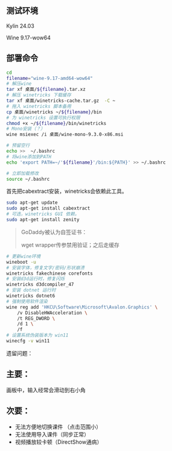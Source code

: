 ## 测试环境

Kylin 24.03

Wine 9.17-wow64

## 部署命令

```bash
cd
filename="wine-9.17-amd64-wow64"
# 解压wine
tar xf 桌面/${filename}.tar.xz
# 解压 winetricks 下载缓存
tar xf 桌面/winetricks-cache.tar.gz  -C ~
# 拖入 winetricks 脚本备用
cp 桌面/winetricks ~/${filename}/bin
# 为 winetricks 设置可执行权限
chmod +x ~/${filename}/bin/winetricks
# Mono安装（？）
wine msiexec /i 桌面/wine-mono-9.3.0-x86.msi 

# 预留空行
echo >>  ~/.bashrc
# 将wine添加到PATH
echo 'export PATH=~/'${filename}'/bin:${PATH}' >> ~/.bashrc

# 立即加载修改
source ~/.bashrc
```

首先把cabextract安装，winetricks会依赖此工具。

```bash
sudo apt-get update
sudo apt-get install cabextract
# 可选，winetricks GUI 依赖。
sudo apt-get install zenity
```

> GoDaddy被认为自签证书：
>
> wget wrapper传参禁用验证；之后走缓存

```bash
# 更新wine环境
wineboot -u
# 安装字体，修复文字/密码/形状崩溃
winetricks fakechinese corefonts
# 安装d3d运行时，修复闪烁
winetricks d3dcompiler_47
# 安装 dotnet 运行时
winetricks dotnet6
# 强制使用软件渲染
wine reg add 'HKCU\Software\Microsoft\Avalon.Graphics' \
    /v DisableHWAcceleration \
    /t REG_DWORD \
    /d 1 \
    /f
# 设置系统伪装版本为 win11
winecfg -v win11
```

遗留问题：

## 主要：

画板中，输入经常会滑动到右小角

## 次要：

- 无法方便地切换课件 （点击范围小）
- 无法使用导入课件（同步正常）
- 视频播放较卡顿（DirectShow通病）

